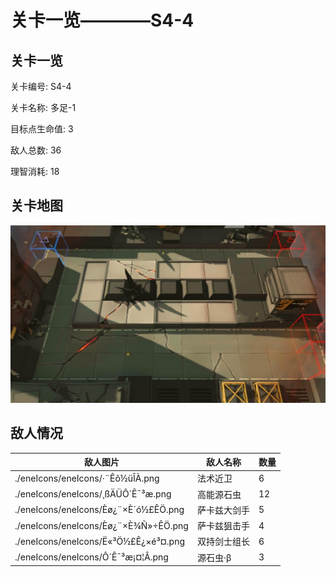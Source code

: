 # 关卡一览————S4-4


## 关卡一览

关卡编号: S4-4

关卡名称: 多足-1

目标点生命值: 3

敌人总数: 36

理智消耗: 18


## 关卡地图
![S4-4](./oprMap/S4-4.png)

## 敌人情况

| 敌人图片 | 敌人名称 | 数量  |
|---------|-----|-----|
| ./eneIcons/eneIcons/·¨Êõ½üÎÀ.png| 法术近卫  |   6  |
| ./eneIcons/eneIcons/¸ßÄÜÔ´Ê¯³æ.png| 高能源石虫  |   12  |
| ./eneIcons/eneIcons/Èø¿¨×È´ó½£ÊÖ.png| 萨卡兹大剑手  |   5  |
| ./eneIcons/eneIcons/Èø¿¨×È¾Ñ»÷ÊÖ.png| 萨卡兹狙击手  |   4  |
| ./eneIcons/eneIcons/Ë«³Ö½£Ê¿×é³¤.png| 双持剑士组长  |   6  |
| ./eneIcons/eneIcons/Ô´Ê¯³æ¡¤¦Â.png| 源石虫·β  |   3  |
